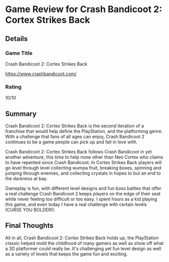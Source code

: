 # Game Review for Crash Bandicoot 2: Cortex Strikes Back

## Details

### Game Title
Crash Bandicoot 2: Cortex Strikes Back

https://www.crashbandicoot.com/

### Rating
10/10

## Summary
  Crash Bandicoot 2: Cortex Strikes Back is the second iteration of a franchise that would help define the PlayStation, and the platforming genre. With a challenge that fans of all ages can enjoy, Crash Bandicoot 2 continues to be a game people can pick up and fall in love with. 
  
  Crash Bandicoot 2: Cortex Strikes Back follows Crash Bandicoot in yet another adventure, this time to help none other than Neo Cortex who claims to have repented since Crash Bandicoot. In Cortex Strikes Back players will go level through level collecting wumpa fruit, breaking boxes, spinning and jumping through enemies, and collecting crystals in hopes to but an end to the darkness at bay. 
  
  Gameplay is fun, with different level designs and fun boss battles that offer a real challenge Crash Bandicoot 2 keeps players on the edge of their seat while never feeling too difficult or too easy. I spent hours as a kid playing this game, and even today I have a real challenge with certain levels (CURSE YOU BOLDER!). 
  


## Final Thoughts
All in all, Crash Bandicoot 2: Cortex Strikes Back holds up, the PlayStation classic helped mold the childhood of many gamers as well as show off what a 3D platformer could really be. It's challenging yet fun level design as well as a variety of levels that keeps the game fun and exciting.
